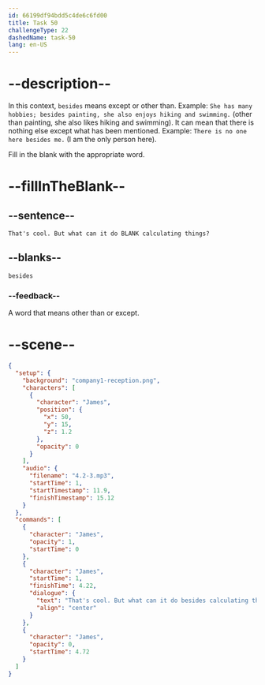```yaml
---
id: 66199df94bdd5c4de6c6fd00
title: Task 50
challengeType: 22
dashedName: task-50
lang: en-US
---
```


<!-- (Audio) James: That's cool. But what can it do besides calculating things? -->

# --description--

In this context, `besides` means except or other than. Example: `She has many hobbies; besides painting, she also enjoys hiking and swimming.` (other than painting, she also likes hiking and swimming). It can mean that there is nothing else except what has been mentioned. Example: `There is no one here besides me.` (I am the only person here).

Fill in the blank with the appropriate word.

# --fillInTheBlank--

## --sentence--

`That's cool. But what can it do BLANK calculating things?`

## --blanks--

`besides`

### --feedback--

A word that means other than or except.

# --scene--

```json
{
  "setup": {
    "background": "company1-reception.png",
    "characters": [
      {
        "character": "James",
        "position": {
          "x": 50,
          "y": 15,
          "z": 1.2
        },
        "opacity": 0
      }
    ],
    "audio": {
      "filename": "4.2-3.mp3",
      "startTime": 1,
      "startTimestamp": 11.9,
      "finishTimestamp": 15.12
    }
  },
  "commands": [
    {
      "character": "James",
      "opacity": 1,
      "startTime": 0
    },
    {
      "character": "James",
      "startTime": 1,
      "finishTime": 4.22,
      "dialogue": {
        "text": "That's cool. But what can it do besides calculating things?",
        "align": "center"
      }
    },
    {
      "character": "James",
      "opacity": 0,
      "startTime": 4.72
    }
  ]
}
```
